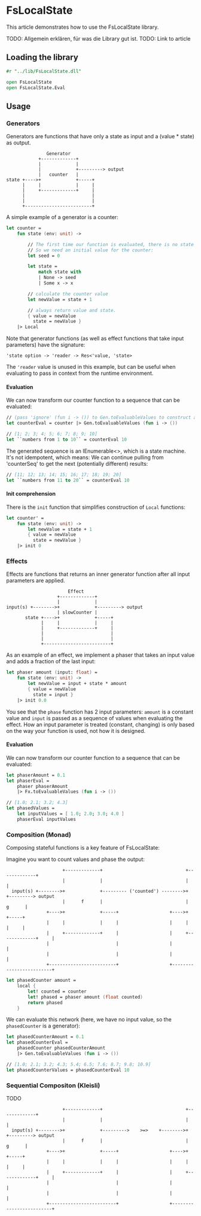 ﻿FsLocalState
===

This article demonstrates how to use the FsLocalState library.

TODO: Allgemein erklären, für was die Library gut ist. 
TODO: Link to article

Loading the library
---

```fsharp
#r "../lib/FsLocalState.dll"

open FsLocalState
open FsLocalState.Eval
```

Usage
---

### Generators

Generators are functions that have only a state as input and a (value * state) as output.


                   Generator
                +-------------+
                |             |
                |             +---------> output
                |   counter   |
    state +---->+             +-----+
          |     |             |     |
          |     +-------------+     |
          |                         |
          |                         |
          +-------------------------+


A simple example of a generator is a counter:

```fsharp
let counter =
    fun state (env: unit) ->

        // The first time our function is evaluated, there is no state ('state' parameter is an option).
        // So we need an initial value for the counter:
        let seed = 0

        let state =
            match state with
            | None -> seed
            | Some x -> x

        // calculate the counter value
        let newValue = state + 1

        // always return value and state.
        { value = newValue
          state = newValue }
    |> Local
```

Note that generator functions (as well as effect functions that take input parameters) have the signature:

`'state option -> 'reader -> Res<'value, 'state>`

The `'reader` value is unused in this example, but can be useful when evaluating to pass in context from
the runtime environment.

#### Evaluation

We can now transform our counter function to a sequence that can be evaluated:

```fsharp
// (pass 'ignore' (fun i -> ()) to Gen.toEvaluableValues to construct a reader value for each evaluation cycle)
let counterEval = counter |> Gen.toEvaluableValues (fun i -> ())

// [1; 2; 3; 4; 5; 6; 7; 8; 9; 10]
let ``numbers from 1 to 10`` = counterEval 10
```

The generated sequence is an IEnumerable<>, which is a state machine. It's not idempotent, which means:
We can continue pulling from 'counterSeq' to get the next (potentially different) results:

```fsharp
// [11; 12; 13; 14; 15; 16; 17; 18; 19; 20]
let ``numbers from 11 to 20`` = counterEval 10
```


#### Init comprehension

There is the `init` function that simplifies construction of `Local` functions:

```fsharp
let counter' =
    fun state (env: unit) ->
        let newValue = state + 1
        { value = newValue
          state = newValue }
    |> init 0
```


### Effects

Effects are functions that returns an inner generator function after all input parameters are applied.


                           Effect
                       +-------------+
                       |             |
    input(s) +-------->+             +---------> output
                       | slowCounter |
           state +---->+             +-----+
                 |     |             |     |
                 |     +-------------+     |
                 |                         |
                 |                         |
                 +-------------------------+


As an example of an effect, we implement a phaser that takes an input value and adds a fraction of the last input:

```fsharp
let phaser amount (input: float) =
    fun state (env: unit) ->
        let newValue = input + state * amount
        { value = newValue
          state = input }
    |> init 0.0
```


You see that the `phase` function has 2 input parameters: `amount` is a constant value and `input` is passed
as a sequence of values when evaluating the effect. How an input parameter is treated (constant, changing) is
only based on the way your function is used, not how it is designed.

#### Evaluation

We can now transform our counter function to a sequence that can be evaluated:

```fsharp
let phaserAmount = 0.1
let phaserEval =
    phaser phaserAmount
    |> Fx.toEvaluableValues (fun i -> ())

// [1.0; 2.1; 3.2; 4.3]
let phasedValues =
    let inputValues = [ 1.0; 2.0; 3.0; 4.0 ]
    phaserEval inputValues
```


### Composition (Monad)

Composing stateful functions is a key feature of FsLocalState:

Imagine you want to count values and phase the output:

                         +-------------+                               +-------------+
                         |             |                               |             |
      input(s) +-------->+             +--------- ('counted') -------->+             +---------> output
                         |      f      |                               |      g      |
                   +---->+             +-----+                   +---->+             +-----+
                   |     |             |     |                   |     |             |     |
                   |     +-------------+     |                   |     +-------------+     |
                   |                         |                   |                         |
                   |                         |                   |                         |
                   +-------------------------+                   +-------------------------+

```fsharp
let phasedCounter amount =
    local {
        let! counted = counter
        let! phased = phaser amount (float counted)
        return phased
    }
```

We can evaluate this network (here, we have no input value, so the `phasedCounter` is a generator):

```fsharp
let phasedCounterAmount = 0.1
let phasedCounterEval =
    phasedCounter phasedCounterAmount
    |> Gen.toEvaluableValues (fun i -> ())

// [1.0; 2.1; 3.2; 4.3; 5.4; 6.5; 7.6; 8.7; 9.8; 10.9]
let phasedCounterValues = phasedCounterEval 10
```


### Sequential Compositon (Kleisli)

TODO

                         +-------------+                               +-------------+
                         |             |                               |             |
      input(s) +-------->+             +--------->    >=>    +-------->+             +---------> output
                         |      f      |                               |      g      |
                   +---->+             +-----+                   +---->+             +-----+
                   |     |             |     |                   |     |             |     |
                   |     +-------------+     |                   |     +-------------+     |
                   |                         |                   |                         |
                   |                         |                   |                         |
                   +-------------------------+                   +-------------------------+